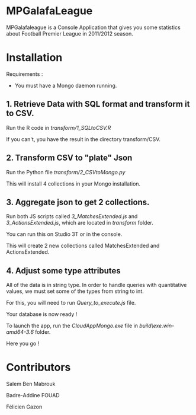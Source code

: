 # MPGalafaLeague
MPGalafaleague is a Console Application that gives you some statistics about Football Premier League in 2011/2012 season.

# Installation

Requirements : 
- You must have a Mongo daemon running.

## 1. Retrieve Data with SQL format and transform it to CSV.

Run the R code in *transform/1_SQLtoCSV.R*

If you can't, you have the result in the directory transform/CSV.

## 2. Transform CSV to "plate" Json

Run the Python file *transform/2_CSVtoMongo.py*

This will install 4 collections in your Mongo installation.

## 3. Aggregate json to get 2 collections.

Run both JS scripts called *3_MatchesExtended.js* and *3_ActionsExtended.js*, which are located in *transform* folder.

You can run this on Studio 3T or in the console.

This will create 2 new collections called MatchesExtended and ActionsExtended.

## 4. Adjust some type attributes
All of the data is in string type. In order to handle queries with quantitative values, we must set some of the types from string to int.

For this, you will need to run *Query_to_execute.js* file.



Your database is now ready ! 

To launch the app, run the *CloudAppMongo.exe* file in *build\exe.win-amd64-3.6* folder.

Here you go ! 


# Contributors
Salem Ben Mabrouk

Badre-Addine FOUAD

Félicien Gazon

